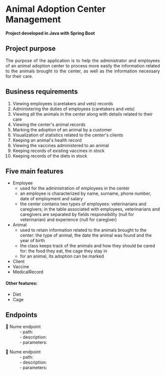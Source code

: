 # Animal Adoption Center Management

**Project developed in Java with Spring Boot**

## Project purpose
<div align="justify"> The purpose of the application is to help the administrator and employees of an animal adoption center to process more easily the information related to the animals brought to the center, as well as the information necessary for their care. </div>

## Business requirements
1. Viewing employees (caretakers and vets) records
2. Administering the duties of employees (caretakers and vets)
3. Viewing all the animals in the center along with details related to their care
4. Viewing the center's animal records
5. Marking the adoption of an animal by a customer
6. Visualization of statistics related to the center's clients
7. Keeping an animal's health record
8. Viewing the vaccines administered to an animal
9. Keeping records of existing vaccines in stock
10. Keeping records of the diets in stock

## Five main features
- Employee
    - used for the administration of employees in the center
    - an employee is characterized by name, surname, phone number, date of employment and salary
    - the center contains two types of employees: veterinarians and caregivers; in the table associated with employees, veterinarians and caregivers are separated by fields responsibility (null for veterinarian) and experience (null for caregiver)
- Animal
  - used to retain information related to the animals brought to the center: the type of animal, the date the animal was found and the year of birth
  - the class keeps track of the animals and how they should be cared for: the food they eat, the cage they stay in
  - for an animal, its adoption can be marked
- Client
- Vaccine
- MedicalRecord 
####  Other features: 
- Diet
- Cage

## Endpoints
📍 Nume endpoint <br />
&emsp;&emsp;&emsp; - path: <br />
&emsp;&emsp;&emsp; - description: <br />
&emsp;&emsp;&emsp; - parameters: <br />

📍 Nume endpoint <br />
&emsp;&emsp;&emsp; - path: <br />
&emsp;&emsp;&emsp; - description: <br />
&emsp;&emsp;&emsp; - parameters: <br />
    